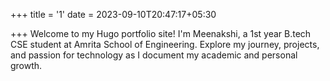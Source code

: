 +++
title = '1'
date = 2023-09-10T20:47:17+05:30

+++
Welcome to my Hugo portfolio site! I'm Meenakshi, a 1st year B.tech CSE student at Amrita School of Engineering. Explore my journey, projects, and passion for technology as I document my academic and personal growth.
